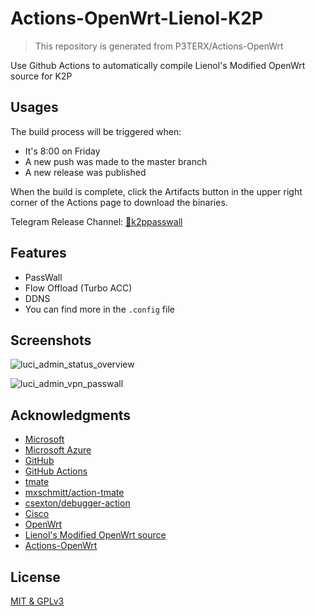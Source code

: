 # Actions-OpenWrt-Lienol-K2P

> This repository is generated from P3TERX/Actions-OpenWrt

Use Github Actions to automatically compile Lienol's Modified OpenWrt source for K2P

## Usages

The build process will be triggered when:

- It's 8:00 on Friday
- A new push was made to the master branch
- A new release was published

When the build is complete, click the Artifacts button in the upper right corner of the Actions page to download the binaries.

Telegram Release Channel: [🚀k2ppasswall](https://t.me/k2ppasswall)

## Features

- PassWall
- Flow Offload (Turbo ACC)
- DDNS
- You can find more in the `.config` file

## Screenshots

![luci_admin_status_overview](https://i.loli.net/2020/02/19/H87v1qBaoTbJXiN.png)

![luci_admin_vpn_passwall](https://i.loli.net/2020/02/19/GP7pya2oQgI4CO6.png)

## Acknowledgments

- [Microsoft](https://www.microsoft.com)
- [Microsoft Azure](https://azure.microsoft.com)
- [GitHub](https://github.com)
- [GitHub Actions](https://github.com/features/actions)
- [tmate](https://github.com/tmate-io/tmate)
- [mxschmitt/action-tmate](https://github.com/mxschmitt/action-tmate)
- [csexton/debugger-action](https://github.com/csexton/debugger-action)
- [Cisco](https://www.cisco.com/)
- [OpenWrt](https://github.com/openwrt/openwrt)
- [Lienol's Modified OpenWrt source](https://github.com/Lienol/openwrt)
- [Actions-OpenWrt](https://github.com/P3TERX/Actions-OpenWrt)

## License

[MIT & GPLv3](https://github.com/DreamWalkerXZ/Actions-OpenWrt-Lienol-K2P/blob/master/LICENSE)
